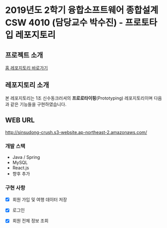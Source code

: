 # 2019년도 2학기 융합소프트웨어 종합설계 CSW 4010 (담당교수 박수진) - 프로토타입 레포지토리

## 프로젝트 소개

[홈 레포지토리 바로가기](https://github.com/roeniss/sinsudong-crusher-home)

## 레포지토리 소개

본 레포지토리는 1조 신수동크러셔의 **프로로타이핑**(Prototyping) 레포지토리이며 다음과 같은 기능들을 구현하였습니다.

## WEB URL
http://sinsudong-crush.s3-website.ap-northeast-2.amazonaws.com/

### 개발 스택

- Java / Spring
- MySQL
- React.js
- 향후 추가

### 구현 사항
- [x] 회원 가입 및 여행 데이터 저장
- [x] 로그인
- [x] 회원 전체 정보 조회
  
